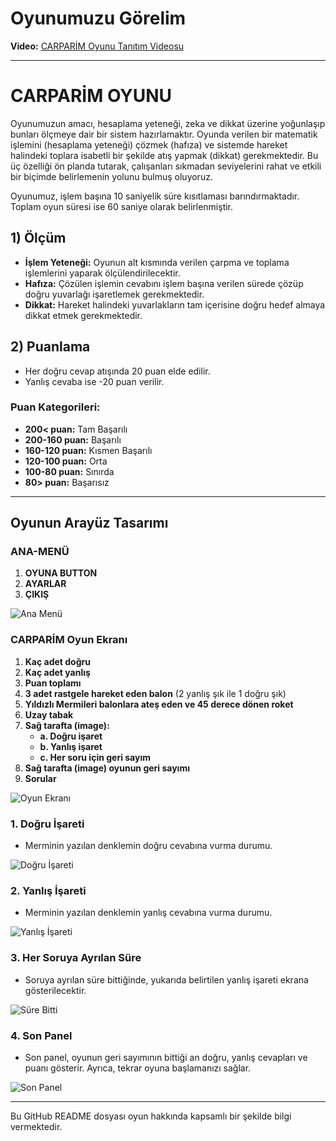 # Oyunumuzu Görelim

**Video:** [CARPARİM Oyunu Tanıtım Videosu](https://youtu.be/Z00Lx8M9vmo?si=LwaVQbbdpJyqTsQA)

---

# CARPARİM OYUNU

Oyunumuzun amacı, hesaplama yeteneği, zeka ve dikkat üzerine yoğunlaşıp bunları ölçmeye dair bir sistem hazırlamaktır. Oyunda verilen bir matematik işlemini (hesaplama yeteneği) çözmek (hafıza) ve sistemde hareket halindeki toplara isabetli bir şekilde atış yapmak (dikkat) gerekmektedir. Bu üç özelliği ön planda tutarak, çalışanları sıkmadan seviyelerini rahat ve etkili bir biçimde belirlemenin yolunu bulmuş oluyoruz.

Oyunumuz, işlem başına 10 saniyelik süre kısıtlaması barındırmaktadır. Toplam oyun süresi ise 60 saniye olarak belirlenmiştir.

## 1) Ölçüm

- **İşlem Yeteneği:** Oyunun alt kısmında verilen çarpma ve toplama işlemlerini yaparak ölçülendirilecektir.
- **Hafıza:** Çözülen işlemin cevabını işlem başına verilen sürede çözüp doğru yuvarlağı işaretlemek gerekmektedir.
- **Dikkat:** Hareket halindeki yuvarlakların tam içerisine doğru hedef almaya dikkat etmek gerekmektedir.

## 2) Puanlama

- Her doğru cevap atışında 20 puan elde edilir.
- Yanlış cevaba ise -20 puan verilir.

### Puan Kategorileri:

- **200< puan:** Tam Başarılı
- **200-160 puan:** Başarılı
- **160-120 puan:** Kısmen Başarılı
- **120-100 puan:** Orta
- **100-80 puan:** Sınırda
- **80> puan:** Başarısız

---

## Oyunun Arayüz Tasarımı

### ANA-MENÜ

1. **OYUNA BUTTON**
2. **AYARLAR**
3. **ÇIKIŞ**

![Ana Menü](https://i.hizliresim.com/dsout7n.png)

### CARPARİM Oyun Ekranı

1. **Kaç adet doğru**
2. **Kaç adet yanlış**
3. **Puan toplamı**
4. **3 adet rastgele hareket eden balon** (2 yanlış şık ile 1 doğru şık)
5. **Yıldızlı Mermileri balonlara ateş eden ve 45 derece dönen roket**
6. **Uzay tabak**
7. **Sağ tarafta (image):**
   - **a. Doğru işaret**
   - **b. Yanlış işaret**
   - **c. Her soru için geri sayım**
8. **Sağ tarafta (image) oyunun geri sayımı**
9. **Sorular**

![Oyun Ekranı](https://i.hizliresim.com/l38jgyz.png)

### 1. Doğru İşareti

- Merminin yazılan denklemin doğru cevabına vurma durumu.

![Doğru İşareti](https://i.hizliresim.com/o2nn4c7.png)

### 2. Yanlış İşareti

- Merminin yazılan denklemin yanlış cevabına vurma durumu.

![Yanlış İşareti](https://i.hizliresim.com/33or4ne.png)

### 3. Her Soruya Ayrılan Süre

- Soruya ayrılan süre bittiğinde, yukarıda belirtilen yanlış işareti ekrana gösterilecektir.

![Süre Bitti](https://i.hizliresim.com/aio72tp.png)

### 4. Son Panel

- Son panel, oyunun geri sayımının bittiği an doğru, yanlış cevapları ve puanı gösterir. Ayrıca, tekrar oyuna başlamanızı sağlar.

![Son Panel](https://i.hizliresim.com/12x0o20.png)

---

Bu GitHub README dosyası oyun hakkında kapsamlı bir şekilde bilgi vermektedir.
